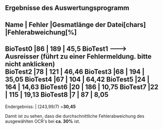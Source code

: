 ## Ergebnisse des Auswertungsprogramm

Name	| Fehler	|Gesmatlänge der Datei[chars] |**Fehlerabweichung[%]**
------------------------------------------------------------------------------------------
BioTest0	|86	|	189		|	 45,5
**BioTest1 ---> Ausreisser (führt zu einer Fehlermeldung. bitte nicht anklicken)**	
BioTest2	|78	|	121		|	46,46
BioTest3	|68	|	194		|	35,05
BioTest4	|67	|	104		|	64,42
BioTest5	|24	|	164		|	14,63
BioTest6	|20	|	186		|	10,75
BioTest7	|22	|	115		|	19,13
BioTest8	|7	|	87		|	8,05
------------------------------------------------------------------------------------------------
Endergebniss:				|	(243,99/7) =**30,45**

Damit ist zu sehen, dass die durchschnittliche Fehlerabweichung des ausgewählten OCR's bei **ca. 30%** ist.	

